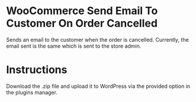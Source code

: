 # WooCommerce Send Email To Customer On Order Cancelled

Sends an email to the customer when the order is cancelled. Currently, the email sent is the same which is sent to the store admin.

# Instructions

Download the .zip file and upload it to WordPress via the provided option in the plugins manager.